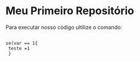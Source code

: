 # Meu Primeiro Repositório

Para executar nosso código ultilize o comando:

```

se(var == 1{
 teste =1
 }
 
```
